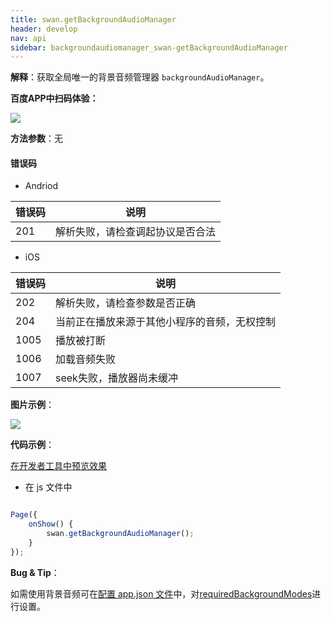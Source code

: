 ```yaml
---
title: swan.getBackgroundAudioManager
header: develop
nav: api
sidebar: backgroundaudiomanager_swan-getBackgroundAudioManager
---
```





**解释**：获取全局唯一的背景音频管理器 `backgroundAudioManager`。

**百度APP中扫码体验：**

<img src="https://b.bdstatic.com/miniapp/assets/images/doc_demo/fragment_getBackgroundAudioManager.png"  class="demo-qrcode-image" />

**方法参数**：无

#### 错误码

* Andriod

|错误码|说明|
|--|--|
|201|解析失败，请检查调起协议是否合法 |

* iOS

|错误码|说明|
|--|--|
|202  |解析失败，请检查参数是否正确|
|204|当前正在播放来源于其他小程序的音频，无权控制|
|1005|播放被打断|
|1006|加载音频失败|
|1007|seek失败，播放器尚未缓冲|

**图片示例**：

<div class="m-doc-custom-examples">
    <div class="m-doc-custom-examples-correct">
        <img src="https://b.bdstatic.com/miniapp/images/getBackgroundAudioManager.gif">
    </div>
    <div class="m-doc-custom-examples-correct">
        <img src=" ">
    </div>
    <div class="m-doc-custom-examples-correct">
        <img src=" ">
    </div>     
</div>

**代码示例**：


<a href="swanide://fragment/5beabcb45088a2a513f5eab9de2ef98a1573617055617" title="在开发者工具中预览效果" target="_self">在开发者工具中预览效果</a>

* 在 js 文件中

```javascript

Page({
    onShow() {
        swan.getBackgroundAudioManager();
    }
});

```

**Bug & Tip**：
 
如需使用背景音频可在[配置 app.json 文件](https://smartprogram.baidu.com/docs/develop/tutorial/process/)中，对[requiredBackgroundModes](https://smartprogram.baidu.com/docs/develop/tutorial/process/#requiredBackgroundModes)进行设置。